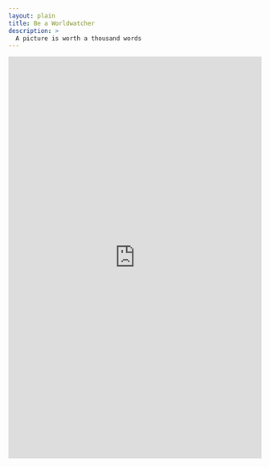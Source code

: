 ```yaml
---
layout: plain
title: Be a Worldwatcher
description: >
  A picture is worth a thousand words
---
```



<head>
  <title>Advanced Marker Accessibility</title>
  <script src="https://polyfill.io/v3/polyfill.min.js?features=default"></script>
</head>

<!-- <div id="map"></div> -->

<!-- prettier-ignore -->

<iframe
  width="100%"
  height="800px"
  style="border:0"
  loading="lazy"
  allowfullscreen
  referrerpolicy="no-referrer-when-downgrade"
  src="https://www.google.com/maps/embed/v1/place?key=AIzaSyCBlxDPSkfw9ZBQ5zkKA3mpgVD7twJVATI
    &q=Space+Needle,Seattle+WA">
</iframe>

<!-- <script>
  (g=>{var h,a,k,p="The Google Maps JavaScript API",c="google",l="importLibrary",q="__ib__",m=document,b=window;b=b[c]||(b[c]={});var d=b.maps||(b.maps={}),r=new Set,e=new URLSearchParams,u=()=>h||(h=new Promise(async(f,n)=>{await (a=m.createElement("script"));e.set("libraries",[...r]+"");for(k in g)e.set(k.replace(/[A-Z]/g,t=>"_"+t[0].toLowerCase()),g[k]);e.set("callback",c+".maps."+q);a.src=`https://maps.${c}apis.com/maps/api/js?`+e;d[q]=f;a.onerror=()=>h=n(Error(p+" could not load."));a.nonce=m.querySelector("script[nonce]")?.nonce||"";m.head.append(a)}));d[l]?console.warn(p+" only loads once. Ignoring:",g):d[l]=(f,...n)=>r.add(f)&&u().then(()=>d[l](f,...n))})
  ({key: "AIzaSyB41DRUbKWJHPxaFjMAwdrzWzbVKartNGg", v: "beta"});
</script>
  -->

<!-- <div id="map">
  <p>
    Here's a test sentance
  </p>
  <script>(g=>{var h,a,k,p="The Google Maps JavaScript API",c="google",l="importLibrary",q="__ib__",m=document,b=window;b=b[c]||(b[c]=  {});var d=b.maps||(b.maps={}),r=new Set,e=new URLSearchParams,u=()=>h||(h=new Promise(async(f,n)=>{await (a=m.createElement("script"));e.set("libraries",[...r]+"");for(k in g)e.set(k.replace(/[A-Z]/g,t=>"_"+t[0].toLowerCase()),g[k]);e.set("callback",c+".maps."+q);a.src=`https://maps.${c}apis.com/maps/api/js?`+e;d[q]=f;a.onerror=()=>h=n(Error(p+" could not load."));a.nonce=m.querySelector("script[nonce]")?.nonce||"";m.head.append(a)}));d[l]?console.warn(p+" only loads once. Ignoring:",g):d[l]=(f,...n)=>r.add(f)&&u().then(()=>d[l](f,...n))})
  ({key: "AIzaSyB41DRUbKWJHPxaFjMAwdrzWzbVKartNGg", v: "beta"});
  </script>
</div> -->

<!-- key : AIzaSyCBlxDPSkfw9ZBQ5zkKA3mpgVD7twJVATI -->

<!-------------------------------------- THE SCRIPT -------------------------------------->
<script>
async function initMap() {
    // Request needed libraries.
    const { Map, InfoWindow } = await google.maps.importLibrary("maps") as google.maps.MapsLibrary;
    const { AdvancedMarkerElement, PinElement } = await google.maps.importLibrary("marker") as google.maps.MarkerLibrary;

    const map = new Map(document.getElementById("map") as HTMLElement, {
        zoom: 12,
        center: { lat: 34.84555, lng: -111.8035 },
        mapId: '4504f8b37365c3d0',
    });

    // Set LatLng and title text for the markers. The first marker (Boynton Pass)
    // receives the initial focus when tab is pressed. Use arrow keys to
    // move between markers; press tab again to cycle through the map controls.
    const tourStops = [
        {
            position: { lat: 34.8791806, lng: -111.8265049 }, 
            title: "Boynton Pass"
        },
        {
            position: { lat: 34.8559195, lng: -111.7988186 }, 
            title: "Airport Mesa"
        },
        {
            position: { lat: 34.832149, lng: -111.7695277 }, 
            title: "Chapel of the Holy Cross"
        },
        {
            position: { lat: 34.823736, lng: -111.8001857 }, 
            title: "Red Rock Crossing"
        },
        {
            position: { lat: 34.800326, lng: -111.7665047 }, 
            title: "Bell Rock"
        },
    ];

    // Create an info window to share between markers.
    const infoWindow = new InfoWindow();

    // Create the markers.
    tourStops.forEach(({position, title}, i) => {
        const pin = new PinElement({
            glyph: `${i + 1}`,
        });

        const marker = new AdvancedMarkerElement({
            position,
            map,
            title: `${i + 1}. ${title}`,
            content: pin.element,
        });

        // Add a click listener for each marker, and set up the info window.
        marker.addListener('click', ({ domEvent, latLng }) => {
            const { target } = domEvent;
            infoWindow.close();
            infoWindow.setContent(marker.title);
            infoWindow.open(marker.map, marker);
        });
    });
}

initMap();
export{ };


</script>